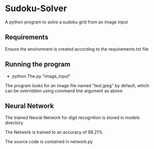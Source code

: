 # Sudoku-Solver
A python program to solve a sudoku grid from an image input

## Requirements
Ensure the environment is created according to the requirements.txt file

## Running the program
- python The.py "image_input"

The program looks for an image file named "test.jpeg" by default, which can be overridden using command line argument as above

## Neural Network
The trained Neural Network for digit recognition is stored in models directory

The Network is trained to an accuracy of 99.21%

The source code is contained in network.py
